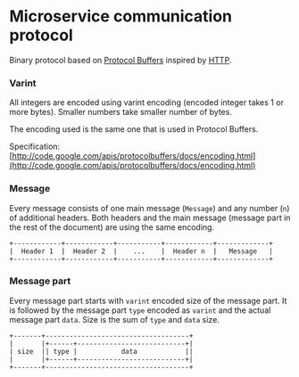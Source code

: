 Microservice communication protocol
======

Binary protocol based on [Protocol Buffers](https://code.google.com/p/protobuf/) inspired by [HTTP](http://en.wikipedia.org/wiki/Hypertext_Transfer_Protocol).

### Varint

All integers are encoded using varint encoding (encoded integer takes 1 or more bytes).
Smaller numbers take smaller number of bytes.

The encoding used is the same one that is used in Protocol Buffers.

Specification: [http://code.google.com/apis/protocolbuffers/docs/encoding.html](http://code.google.com/apis/protocolbuffers/docs/encoding.html)

### Message

Every message consists of one main message (`Message`) and any number (`n`) of additional headers.
Both headers and the main message (message part in the rest of the document) are using the same encoding.

    +------------+------------+-----------+------------+-------------+
    |  Header 1  |  Header 2  |    ...    |  Header n  |   Message   |
    +------------+------------+-----------+------------+-------------+

### Message part

Every message part starts with `varint` encoded size of the message part.
It is followed by the message part `type` encoded as `varint` and the actual message part `data`.
Size is the sum of `type` and `data` size.

    +-------+------------------------------------+
    |       |+------+---------------------------+|
    | size  || type |           data            ||
    |       |+------+---------------------------+|
    +-------+------------------------------------+
